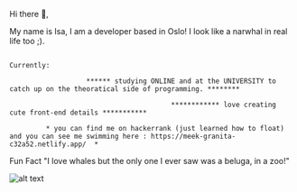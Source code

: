 Hi there 👋,

My name is Isa, I am a developer based in Oslo!
I look like a narwhal in real life too ;). 

                                                                   Currently:

                       ****** studying ONLINE and at the UNIVERSITY to catch up on the theoratical side of programming. ********

                                            ************ love creating cute front-end details ***********

             * you can find me on hackerrank (just learned how to float) and you can see me swimming here : https://meek-granita-c32a52.netlify.app/  *

Fun Fact
"I love whales but the only one I ever saw was a beluga, in a zoo!"

![alt text](https://img.freepik.com/free-vector/narwhal-white-background_1308-125064.jpg?w=2000)
